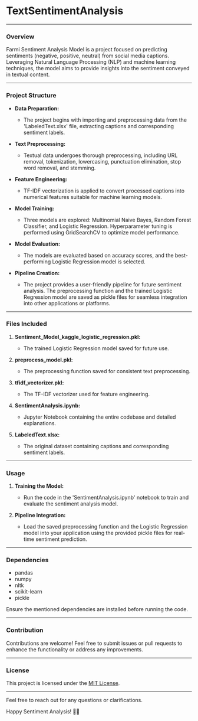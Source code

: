 # TextSentimentAnalysis
---

### Overview

Farmi Sentiment Analysis Model is a project focused on predicting sentiments (negative, positive, neutral) from social media captions. Leveraging Natural Language Processing (NLP) and machine learning techniques, the model aims to provide insights into the sentiment conveyed in textual content.

---

### Project Structure

- **Data Preparation:**
  - The project begins with importing and preprocessing data from the 'LabeledText.xlsx' file, extracting captions and corresponding sentiment labels.

- **Text Preprocessing:**
  - Textual data undergoes thorough preprocessing, including URL removal, tokenization, lowercasing, punctuation elimination, stop word removal, and stemming.

- **Feature Engineering:**
  - TF-IDF vectorization is applied to convert processed captions into numerical features suitable for machine learning models.

- **Model Training:**
  - Three models are explored: Multinomial Naive Bayes, Random Forest Classifier, and Logistic Regression. Hyperparameter tuning is performed using GridSearchCV to optimize model performance.

- **Model Evaluation:**
  - The models are evaluated based on accuracy scores, and the best-performing Logistic Regression model is selected.

- **Pipeline Creation:**
  - The project provides a user-friendly pipeline for future sentiment analysis. The preprocessing function and the trained Logistic Regression model are saved as pickle files for seamless integration into other applications or platforms.

---

### Files Included

1. **Sentiment_Model_kaggle_logistic_regression.pkl:**
   - The trained Logistic Regression model saved for future use.

2. **preprocess_model.pkl:**
   - The preprocessing function saved for consistent text preprocessing.

3. **tfidf_vectorizer.pkl:**
   - The TF-IDF vectorizer used for feature engineering.

4. **SentimentAnalysis.ipynb:**
   - Jupyter Notebook containing the entire codebase and detailed explanations.

5. **LabeledText.xlsx:**
   - The original dataset containing captions and corresponding sentiment labels.

---

### Usage

1. **Training the Model:**
   - Run the code in the 'SentimentAnalysis.ipynb' notebook to train and evaluate the sentiment analysis model.

2. **Pipeline Integration:**
   - Load the saved preprocessing function and the Logistic Regression model into your application using the provided pickle files for real-time sentiment prediction.

---

### Dependencies

- pandas
- numpy
- nltk
- scikit-learn
- pickle

Ensure the mentioned dependencies are installed before running the code.

---

### Contribution

Contributions are welcome! Feel free to submit issues or pull requests to enhance the functionality or address any improvements.

---

### License

This project is licensed under the [MIT License](LICENSE).

--- 

Feel free to reach out for any questions or clarifications.

Happy Sentiment Analysis! 🌾🤖

